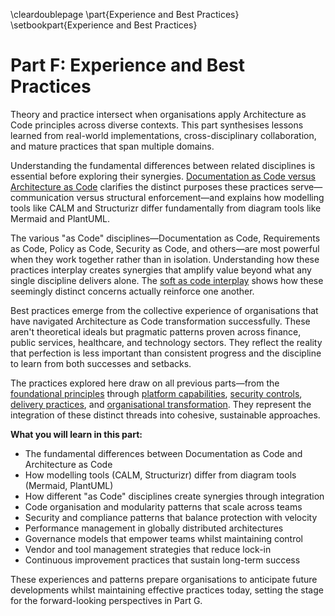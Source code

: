\cleardoublepage
\part{Experience and Best Practices}
\setbookpart{Experience and Best Practices}

# Part F: Experience and Best Practices

Theory and practice intersect when organisations apply Architecture as Code principles across diverse contexts. This part synthesises lessons learned from real-world implementations, cross-disciplinary collaboration, and mature practices that span multiple domains.

Understanding the fundamental differences between related disciplines is essential before exploring their synergies. [Documentation as Code versus Architecture as Code](22_documentation_vs_architecture.md) clarifies the distinct purposes these practices serve—communication versus structural enforcement—and explains how modelling tools like CALM and Structurizr differ fundamentally from diagram tools like Mermaid and PlantUML.

The various "as Code" disciplines—Documentation as Code, Requirements as Code, Policy as Code, Security as Code, and others—are most powerful when they work together rather than in isolation. Understanding how these practices interplay creates synergies that amplify value beyond what any single discipline delivers alone. The [soft as code interplay](23_soft_as_code_interplay.md) shows how these seemingly distinct concerns actually reinforce one another.

Best practices emerge from the collective experience of organisations that have navigated Architecture as Code transformation successfully. These aren't theoretical ideals but pragmatic patterns proven across finance, public services, healthcare, and technology sectors. They reflect the reality that perfection is less important than consistent progress and the discipline to learn from both successes and setbacks.

The practices explored here draw on all previous parts—from the [foundational principles](02_fundamental_principles.md) through [platform capabilities](05_automation_devops_cicd.md), [security controls](09a_security_fundamentals.md), [delivery practices](14_practical_implementation.md), and [organisational transformation](17_organizational_change.md). They represent the integration of these distinct threads into cohesive, sustainable approaches.

**What you will learn in this part:**

- The fundamental differences between Documentation as Code and Architecture as Code
- How modelling tools (CALM, Structurizr) differ from diagram tools (Mermaid, PlantUML)
- How different "as Code" disciplines create synergies through integration
- Code organisation and modularity patterns that scale across teams
- Security and compliance patterns that balance protection with velocity
- Performance management in globally distributed architectures
- Governance models that empower teams whilst maintaining control
- Vendor and tool management strategies that reduce lock-in
- Continuous improvement practices that sustain long-term success

These experiences and patterns prepare organisations to anticipate future developments whilst maintaining effective practices today, setting the stage for the forward-looking perspectives in Part G.
